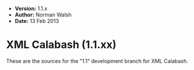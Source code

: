 * **Version:** 1.1.x
* **Author:** Norman Walsh
* **Date:** 13 Feb 2013

# XML Calabash (1.1.xx)

These are the sources for the "1.1" development branch for XML Calabash.

